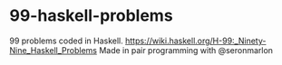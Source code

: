 # 99-haskell-problems

99 problems coded in Haskell. https://wiki.haskell.org/H-99:_Ninety-Nine_Haskell_Problems
Made in pair programming with @seronmarlon
